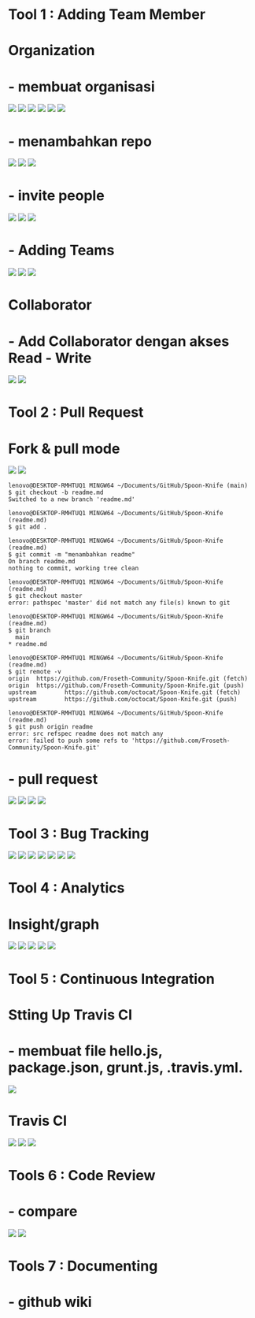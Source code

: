 # Tool 1 : Adding Team Member

# Organization
# - membuat organisasi

<img src ="img/1.jpg">
<img src ="img/2.jpg">
<img src ="img/3.jpg">
<img src ="img/4.jpg">
<img src ="img/5.jpg">
<img src ="img/6.jpg">

# - menambahkan repo

<img src ="img/7.jpg">
<img src ="img/8.jpg">
<img src ="img/9.jpg">

# - invite people

<img src ="img/10.jpg">
<img src ="img/11.jpg">
<img src ="img/12.jpg">

# - Adding Teams

<img src ="img/13.jpg">
<img src ="img/14.jpg">
<img src ="img/15.jpg">

# Collaborator
# - Add Collaborator dengan akses Read - Write

<img src ="img/16.jpg">
<img src ="img/17.jpg">

# Tool 2 : Pull Request
# Fork & pull mode

<img src ="img/18.jpg">
<img src ="img/19.jpg">

```
lenovo@DESKTOP-RMHTUQ1 MINGW64 ~/Documents/GitHub/Spoon-Knife (main)
$ git checkout -b readme.md
Switched to a new branch 'readme.md'

lenovo@DESKTOP-RMHTUQ1 MINGW64 ~/Documents/GitHub/Spoon-Knife (readme.md)
$ git add .

lenovo@DESKTOP-RMHTUQ1 MINGW64 ~/Documents/GitHub/Spoon-Knife (readme.md)
$ git commit -m "menambahkan readme"
On branch readme.md
nothing to commit, working tree clean

lenovo@DESKTOP-RMHTUQ1 MINGW64 ~/Documents/GitHub/Spoon-Knife (readme.md)
$ git checkout master
error: pathspec 'master' did not match any file(s) known to git

lenovo@DESKTOP-RMHTUQ1 MINGW64 ~/Documents/GitHub/Spoon-Knife (readme.md)
$ git branch
  main
* readme.md

lenovo@DESKTOP-RMHTUQ1 MINGW64 ~/Documents/GitHub/Spoon-Knife (readme.md)
$ git remote -v
origin  https://github.com/Froseth-Community/Spoon-Knife.git (fetch)
origin  https://github.com/Froseth-Community/Spoon-Knife.git (push)
upstream        https://github.com/octocat/Spoon-Knife.git (fetch)
upstream        https://github.com/octocat/Spoon-Knife.git (push)

lenovo@DESKTOP-RMHTUQ1 MINGW64 ~/Documents/GitHub/Spoon-Knife (readme.md)
$ git push origin readme
error: src refspec readme does not match any
error: failed to push some refs to 'https://github.com/Froseth-Community/Spoon-Knife.git'
```
# - pull request

<img src ="img/20.jpg">
<img src ="img/21.jpg">
<img src ="img/22.jpg">
<img src ="img/23.jpg">


# Tool 3 : Bug Tracking

<img src ="img/24.jpg">
<img src ="img/25.jpg">
<img src ="img/26.jpg">
<img src ="img/27.jpg">
<img src ="img/28.jpg">
<img src ="img/29.jpg">
<img src ="img/30.jpg">


# Tool 4 : Analytics

# Insight/graph

<img src ="img/31.jpg">
<img src ="img/32.jpg">
<img src ="img/33.jpg">
<img src ="img/34.jpg">
<img src ="img/35.jpg">

# Tool 5 : Continuous Integration

# Stting Up Travis CI

# - membuat file hello.js, package.json, grunt.js, .travis.yml.

<img src ="img/36.jpg">

# Travis CI

<img src ="img/37.jpg">
<img src ="img/39.jpg">
<img src ="img/40.jpg">

# Tools 6 : Code Review

# - compare

<img src ="img/42.jpg">
<img src ="img/41.jpg">

# Tools 7 : Documenting

# - github wiki
